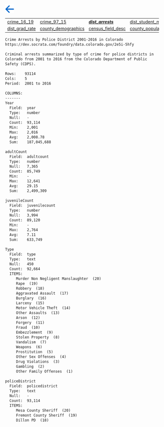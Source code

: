 [<img src="https://github.com/ryayoung/icons/blob/main/svg/arrow.left.blue.svg" height="30"/>](https://github.com/bia-capstone/crime/tree/main/source_data)

|  |  |  |  |
| - | - | - | - |
| [crime_16_19](crime_16_19.md) | [crime_97_15](crime_97_15.md) | [_**dist_arrests**_](dist_arrests.md) | [dist_student_mobility](dist_student_mobility.md) |
| [dist_grad_rate](dist_grad_rate.md) | [county_demographics](county_demographics.md) | [census_field_desc](census_field_desc.md) | [county_population](county_population.md) |

```text
Crime Arrests by Police District 2001-2016 in Colorado
https://dev.socrata.com/foundry/data.colorado.gov/2e5i-5hfy 

Criminal arrests summarized by type of crime for police districts in
Colorado from 2001 to 2016 from the Colorado Department of Public
Safety (CDPS).

Rows:    93114
Cols:    5
Period:  2001 to 2016

COLUMNS:
-------
Year
  Field:  year
  Type:   number
  Null:   -
  Count:  93,114
  Min:    2,001
  Max:    2,016
  Avg:    2,008.78
  Sum:    187,045,688

adultCount
  Field:  adultcount
  Type:   number
  Null:   7,365
  Count:  85,749
  Min:    -
  Max:    12,641
  Avg:    29.15
  Sum:    2,499,309

juvenileCount
  Field:  juvenilecount
  Type:   number
  Null:   3,994
  Count:  89,120
  Min:    -
  Max:    2,764
  Avg:    7.11
  Sum:    633,749

Type
  Field:  type
  Type:   text
  Null:   450
  Count:  92,664
  ITEMS:
     Murder Non Negligent Manslaughter  (20)
     Rape  (19)
     Robbery  (18)
     Aggravated Assault  (17)
     Burglary  (16)
     Larceny  (15)
     Motor Vehicle Theft  (14)
     Other Assaults  (13)
     Arson  (12)
     Forgery  (11)
     Fraud  (10)
     Embezzlement  (9)
     Stolen Property  (8)
     Vandalism  (7)
     Weapons  (6)
     Prostitution  (5)
     Other Sex Offenses  (4)
     Drug Violations  (3)
     Gambling  (2)
     Other Family Offenses  (1)

policeDistrict
  Field:  policedistrict
  Type:   text
  Null:   -
  Count:  93,114
  ITEMS:
     Mesa County Sheriff  (20)
     Fremont County Sheriff  (19)
     Dillon PD  (18)


```
